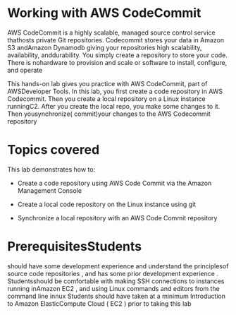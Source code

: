 # Working with AWS CodeCommit
AWS CodeCommit is a highly scalable, managed source control service thathosts private Git repositories. Codecommit stores your data in Amazon S3 andAmazon Dynamodb giving your repositories high scalability, availability, anddurability. You simply create a repository to store your code. There is nohardware to provision and scale or software to install, configure, and operate

This hands-on lab gives you practice with AWS CodeCommit, part of AWSDeveloper Tools. In this lab, you first create a code repository in AWS Codecommit. Then you create a local repository on a Linux instance runningC2. After you create the local repo, you make some changes to it. Then yousynchronize( commit)your changes to the AWS Codecommit repository

# Topics covered

This lab demonstrates how to:

 * Create a code repository using AWS Code Commit via the Amazon Management Console
 
 * Create a local code repository on the Linux instance using git
 
 * Synchronize a local repository with an AWS Code Commit repository


# PrerequisitesStudents 

should have some development experience and understand the principlesof source code repositories , and has some prior development experience . Studentsshould be comfortable with making SSH connections to instances running inAmazon EC2 , and using Linux commands and editors from the command line innux Students should have taken at a minimum Introduction to Amazon ElasticCompute Cloud ( EC2 ) prior to taking this lab
